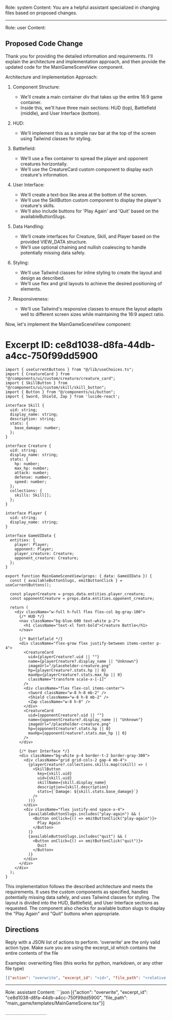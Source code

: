 Role: system
Content: You are a helpful assistant specialized in changing files based on proposed changes.
__________________
Role: user
Content: 
## Proposed Code Change
Thank you for providing the detailed information and requirements. I'll explain the architecture and implementation approach, and then provide the updated code for the MainGameSceneView component.

Architecture and Implementation Approach:

1. Component Structure:
   - We'll create a main container div that takes up the entire 16:9 game container.
   - Inside this, we'll have three main sections: HUD (top), Battlefield (middle), and User Interface (bottom).

2. HUD:
   - We'll implement this as a simple nav bar at the top of the screen using Tailwind classes for styling.

3. Battlefield:
   - We'll use a flex container to spread the player and opponent creatures horizontally.
   - We'll use the CreatureCard custom component to display each creature's information.

4. User Interface:
   - We'll create a text-box like area at the bottom of the screen.
   - We'll use the SkillButton custom component to display the player's creature's skills.
   - We'll also include buttons for 'Play Again' and 'Quit' based on the availableButtonSlugs.

5. Data Handling:
   - We'll create interfaces for Creature, Skill, and Player based on the provided VIEW_DATA structure.
   - We'll use optional chaining and nullish coalescing to handle potentially missing data safely.

6. Styling:
   - We'll use Tailwind classes for inline styling to create the layout and design as described.
   - We'll use flex and grid layouts to achieve the desired positioning of elements.

7. Responsiveness:
   - We'll use Tailwind's responsive classes to ensure the layout adapts well to different screen sizes while maintaining the 16:9 aspect ratio.

Now, let's implement the MainGameSceneView component:

# Excerpt ID: ce8d1038-d8fa-44db-a4cc-750f99dd5900
```tsx main_game/templates/MainGameScene.tsx
import { useCurrentButtons } from "@/lib/useChoices.ts";
import { CreatureCard } from "@/components/ui/custom/creature/creature_card";
import { SkillButton } from "@/components/ui/custom/skill/skill_button";
import { Button } from "@/components/ui/button";
import { Sword, Shield, Zap } from 'lucide-react';

interface Skill {
  uid: string;
  display_name: string;
  description: string;
  stats: {
    base_damage: number;
  };
}

interface Creature {
  uid: string;
  display_name: string;
  stats: {
    hp: number;
    max_hp: number;
    attack: number;
    defense: number;
    speed: number;
  };
  collections: {
    skills: Skill[];
  };
}

interface Player {
  uid: string;
  display_name: string;
}

interface GameUIData {
  entities: {
    player: Player;
    opponent: Player;
    player_creature: Creature;
    opponent_creature: Creature;
  };
}

export function MainGameSceneView(props: { data: GameUIData }) {
  const { availableButtonSlugs, emitButtonClick } = useCurrentButtons();

  const playerCreature = props.data.entities.player_creature;
  const opponentCreature = props.data.entities.opponent_creature;

  return (
    <div className="w-full h-full flex flex-col bg-gray-100">
      {/* HUD */}
      <nav className="bg-blue-600 text-white p-2">
        <h1 className="text-xl font-bold">Creature Battle</h1>
      </nav>

      {/* Battlefield */}
      <div className="flex-grow flex justify-between items-center p-4">
        <CreatureCard
          uid={playerCreature?.uid || ""}
          name={playerCreature?.display_name || "Unknown"}
          imageUrl="/placeholder-creature.png"
          hp={playerCreature?.stats.hp || 0}
          maxHp={playerCreature?.stats.max_hp || 0}
          className="transform scale-x-[-1]"
        />
        <div className="flex flex-col items-center">
          <Sword className="w-8 h-8 mb-2" />
          <Shield className="w-8 h-8 mb-2" />
          <Zap className="w-8 h-8" />
        </div>
        <CreatureCard
          uid={opponentCreature?.uid || ""}
          name={opponentCreature?.display_name || "Unknown"}
          imageUrl="/placeholder-creature.png"
          hp={opponentCreature?.stats.hp || 0}
          maxHp={opponentCreature?.stats.max_hp || 0}
        />
      </div>

      {/* User Interface */}
      <div className="bg-white p-4 border-t-2 border-gray-300">
        <div className="grid grid-cols-2 gap-4 mb-4">
          {playerCreature?.collections.skills.map((skill) => (
            <SkillButton
              key={skill.uid}
              uid={skill.uid}
              skillName={skill.display_name}
              description={skill.description}
              stats={`Damage: ${skill.stats.base_damage}`}
            />
          ))}
        </div>
        <div className="flex justify-end space-x-4">
          {availableButtonSlugs.includes("play-again") && (
            <Button onClick={() => emitButtonClick("play-again")}>
              Play Again
            </Button>
          )}
          {availableButtonSlugs.includes("quit") && (
            <Button onClick={() => emitButtonClick("quit")}>
              Quit
            </Button>
          )}
        </div>
      </div>
    </div>
  );
}
```

This implementation follows the described architecture and meets the requirements. It uses the custom components as specified, handles potentially missing data safely, and uses Tailwind classes for styling. The layout is divided into the HUD, Battlefield, and User Interface sections as requested. The component also checks for available button slugs to display the "Play Again" and "Quit" buttons when appropriate.

## Directions
Reply with a JSON list of actions to perform. 'overwrite' are the only valid action type. 
Make sure you are using the excerpt_id which contains the entire contents of the file

Examples:
overwriting files (this works for python, markdown, or any other file type)
```json output_example1
[{"action": "overwrite", "excerpt_id": "<id>", "file_path": "<relative file path>"}]
```

__________________
Role: assistant
Content: ```json
[{"action": "overwrite", "excerpt_id": "ce8d1038-d8fa-44db-a4cc-750f99dd5900", "file_path": "main_game/templates/MainGameScene.tsx"}]
```
__________________
